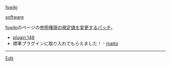 ---
---
[fswiki](/fswiki)

[software](/software)

[fswiki](/fswiki)のページの[参照権限の規定値を変更するパッチ](/参照権限の規定値を変更するパッチ)。
* [plugin:146](plugin:146)
* 標準プラグインに取り入れてもらえました！ - [matto](/matto) 




----
[Edit](https://github.com/vitroid/vitroid.github.io/edit/master/MD/参照権限の規定値を変更するパッチ.md)
